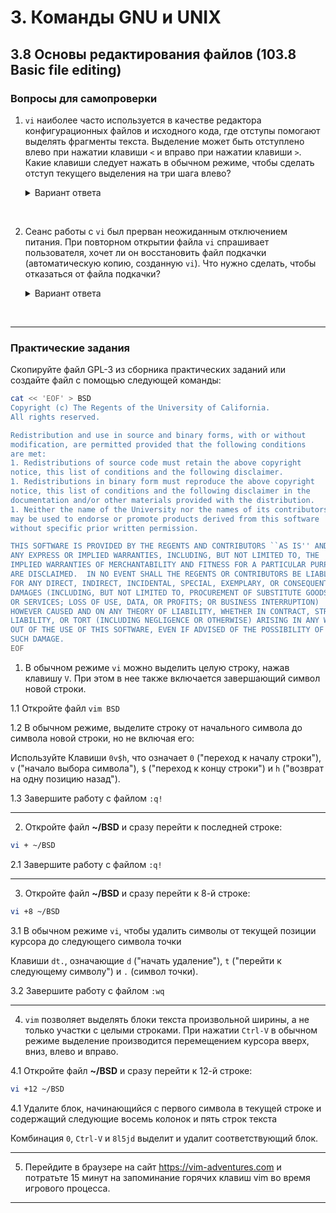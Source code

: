 # 3. Команды GNU и UNIX

## 3.8 Основы редактирования файлов (103.8 Basic file editing)

### Вопросы для самопроверки
1. `vi` наиболее часто используется в качестве редактора конфигурационных файлов и исходного кода, где отступы помогают выделять фрагменты текста. Выделение может быть отступлено влево при нажатии клавиши `<` и вправо при нажатии клавиши `>`. Какие клавиши следует нажать в обычном режиме, чтобы сделать отступ текущего выделения на три шага влево?
    <details>
    <summary>Вариант ответа</summary>

    Клавиши `3<`, что означает три шага влево.
    
    </details>
<br> 





2. Сеанс работы с `vi` был прерван неожиданным отключением питания. При повторном открытии файла `vi` спрашивает пользователя, хочет ли он восстановить файл подкачки (автоматическую копию, созданную `vi`). Что нужно сделать, чтобы отказаться от файла подкачки?
    <details>
    <summary>Вариант ответа</summary>

    Нажать кнопку `d`, когда появится запрос `vi`.
    
    </details>
<br> 
   

---
### Практические задания
Скопируйте файл GPL-3 из сборника практических заданий или создайте файл с помощью следующей команды:

```bash
cat << 'EOF' > BSD
Copyright (c) The Regents of the University of California.
All rights reserved.

Redistribution and use in source and binary forms, with or without
modification, are permitted provided that the following conditions
are met:
1. Redistributions of source code must retain the above copyright
notice, this list of conditions and the following disclaimer.
1. Redistributions in binary form must reproduce the above copyright
notice, this list of conditions and the following disclaimer in the
documentation and/or other materials provided with the distribution.
1. Neither the name of the University nor the names of its contributors
may be used to endorse or promote products derived from this software
without specific prior written permission.

THIS SOFTWARE IS PROVIDED BY THE REGENTS AND CONTRIBUTORS ``AS IS'' AND
ANY EXPRESS OR IMPLIED WARRANTIES, INCLUDING, BUT NOT LIMITED TO, THE
IMPLIED WARRANTIES OF MERCHANTABILITY AND FITNESS FOR A PARTICULAR PURPOSE
ARE DISCLAIMED.  IN NO EVENT SHALL THE REGENTS OR CONTRIBUTORS BE LIABLE
FOR ANY DIRECT, INDIRECT, INCIDENTAL, SPECIAL, EXEMPLARY, OR CONSEQUENTIAL
DAMAGES (INCLUDING, BUT NOT LIMITED TO, PROCUREMENT OF SUBSTITUTE GOODS
OR SERVICES; LOSS OF USE, DATA, OR PROFITS; OR BUSINESS INTERRUPTION)
HOWEVER CAUSED AND ON ANY THEORY OF LIABILITY, WHETHER IN CONTRACT, STRICT
LIABILITY, OR TORT (INCLUDING NEGLIGENCE OR OTHERWISE) ARISING IN ANY WAY
OUT OF THE USE OF THIS SOFTWARE, EVEN IF ADVISED OF THE POSSIBILITY OF
SUCH DAMAGE.
EOF
```

1. В обычном режиме `vi` можно выделить целую строку, нажав клавишу `V`. При этом в нее также включается завершающий символ новой строки. 

1.1 Откройте файл `vim BSD`

1.2 В обычном режиме, выделите строку от начального символа до символа новой строки, но не включая его:

Используйте Клавиши `0v$h`, что означает `0` ("переход к началу строки"), `v` ("начало выбора символа"), `$` ("переход к концу строки") и `h` ("возврат на одну позицию назад").

1.3 Завершите работу с файлом `:q!`
  
---
2. Откройте файл **~/BSD** и сразу перейти к последней строке:
```sh
vi + ~/BSD
```
2.1 Завершите работу с файлом `:q!`

---
3. Откройте файл **~/BSD** и сразу перейти к 8-й строке:
```sh
vi +8 ~/BSD
```
3.1 В обычном режиме `vi`, чтобы удалить символы от текущей позиции курсора до следующего символа точки

Клавиши `dt.`, означающие `d` ("начать удаление"), `t` ("перейти к следующему символу") и `.` (символ точки).

3.2 Завершите работу с файлом `:wq`

---
4. `vim` позволяет выделять блоки текста произвольной ширины, а не только участки с целыми строками. При нажатии `Ctrl-V` в обычном режиме выделение производится перемещением курсора вверх, вниз, влево и вправо. 

4.1 Откройте файл **~/BSD** и сразу перейти к 12-й строке:
```sh
vi +12 ~/BSD
```
4.1 Удалите блок, начинающийся с первого символа в текущей строке и содержащий следующие восемь колонок и пять строк текста

Комбинация `0`, `Ctrl-V` и `8l5jd` выделит и удалит соответствующий блок.

---
5. Перейдите в браузере на сайт https://vim-adventures.com и потратьте 15 минут на запоминание горячих клавиш vim во время игрового процесса.
---
